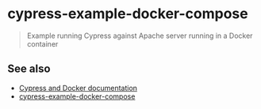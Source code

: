 # cypress-example-docker-compose
> Example running Cypress against Apache server running in a Docker container

## See also

- [Cypress and Docker documentation](https://on.cypress.io/docker)
- [cypress-example-docker-compose](https://github.com/cypress-io/cypress-example-docker-compose)

